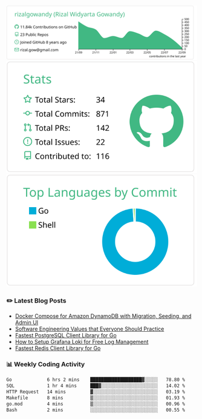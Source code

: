 ![profile-details](profile-summary-card-output/vue/0-profile-details.svg)
![stats](profile-summary-card-output/vue/3-stats.svg)
![most-commit-language](profile-summary-card-output/vue/2-most-commit-language.svg)

### :pencil2: Latest Blog Posts
<!-- BLOG-POST-LIST:START -->
- [Docker Compose for Amazon DynamoDB with Migration, Seeding, and Admin UI](https://medium.com/geekculture/docker-compose-for-amazon-dynamodb-with-migration-seeding-and-admin-ui-db11a348cc6a?source=rss-5763b0f1aba6------2)
- [Software Engineering Values that Everyone Should Practice](https://levelup.gitconnected.com/software-engineering-values-that-everyone-should-practice-c980d00cd103?source=rss-5763b0f1aba6------2)
- [Fastest PostgreSQL Client Library for Go](https://levelup.gitconnected.com/fastest-postgresql-client-library-for-go-579fa97909fb?source=rss-5763b0f1aba6------2)
- [How to Setup Grafana Loki for Free Log Management](https://levelup.gitconnected.com/how-to-setup-grafana-loki-for-free-log-management-ceb60558503c?source=rss-5763b0f1aba6------2)
- [Fastest Redis Client Library for Go](https://levelup.gitconnected.com/fastest-redis-client-library-for-go-7993f618f5ab?source=rss-5763b0f1aba6------2)
<!-- BLOG-POST-LIST:END -->

### 📊 Weekly Coding Activity
<!--START_SECTION:waka-->

```text
Go             6 hrs 2 mins    ███████████████████▓░░░░░   78.80 %
SQL            1 hr 4 mins     ███▓░░░░░░░░░░░░░░░░░░░░░   14.02 %
HTTP Request   14 mins         ▓░░░░░░░░░░░░░░░░░░░░░░░░   03.19 %
Makefile       8 mins          ▒░░░░░░░░░░░░░░░░░░░░░░░░   01.93 %
go.mod         4 mins          ▒░░░░░░░░░░░░░░░░░░░░░░░░   00.96 %
Bash           2 mins          ░░░░░░░░░░░░░░░░░░░░░░░░░   00.55 %
```

<!--END_SECTION:waka-->
